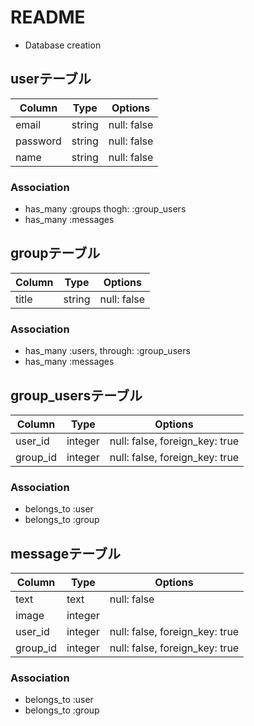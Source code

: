 # README

* Database creation
## userテーブル

|Column|Type|Options|
|------|----|-------|
|email|string|null: false|
|password|string|null: false|
|name|string|null: false|

### Association
- has_many :groups thogh: :group_users
- has_many :messages

## groupテーブル
|Column|Type|Options|
|------|----|-------|
|title|string|null: false|

### Association
- has_many :users,  through:  :group_users
- has_many :messages

## group_usersテーブル
|Column|Type|Options|
|------|----|-------|
|user_id|integer|null: false, foreign_key: true|
|group_id|integer|null: false, foreign_key: true|
### Association
- belongs_to :user
- belongs_to :group

## messageテーブル
|Column|Type|Options|
|------|----|-------|
|text|text|null: false|
|image|integer||
|user_id|integer|null: false, foreign_key: true|
|group_id|integer|null: false, foreign_key: true|
### Association
- belongs_to :user
- belongs_to :group

